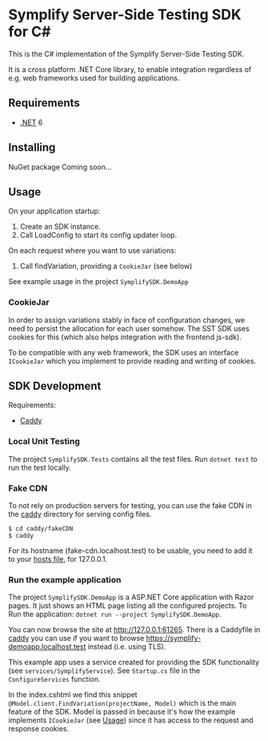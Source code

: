 # Symplify Server-Side Testing SDK for C#

This is the C# implementation of the Symplify Server-Side Testing SDK.

It is a cross platform .NET Core library, to enable integration regardless of
e.g. web frameworks used for building applications.

## Requirements

- [.NET] 6

[.NET]: https://dotnet.microsoft.com/en-us/download

## Installing

NuGet package Coming soon...

## Usage

On your application startup:

1. Create an SDK instance.
2. Call LoadConfig to start its config updater loop.

On each request where you want to use variations:

1. Call findVariation, providing a `CookieJar` (see below)

See example usage in the project `SymplifySDK.DemoApp`

### CookieJar

In order to assign variations stably in face of configuration changes, we need
to persist the allocation for each user somehow. The SST SDK uses cookies for
this (which also helps integration with the frontend js-sdk).

To be compatible with any web framework, the SDK uses an interface `ICookieJar`
which you implement to provide reading and writing of cookies.

## SDK Development

Requirements:

- [Caddy](https://caddyserver.com)

### Local Unit Testing

The project `SymplifySDK.Tests` contains all the test files. Run `dotnet test`
to run the test locally.

### Fake CDN

To not rely on production servers for testing, you can use the fake CDN in the
[caddy](caddy) directory for serving config files.

```shell
$ cd caddy/fakeCDN
$ caddy
```

For its hostname (fake-cdn.localhost.test) to be usable, you need to add it to
your [hosts file], for 127.0.0.1.

### Run the example application

The project `SymplifySDK.DemoApp` is a ASP.NET Core application with Razor
pages. It just shows an HTML page listing all the configured projects.
To Run the application: `dotnet run --project SymplifySDK.DemoApp`.

You can now browse the site at http://127.0.0.1:61265. There is a Caddyfile in
[caddy](caddy) you can use if you want to browse
https://symplify-demoapp.localhost.test instead (i.e. using TLS).

This example app uses a service created for providing the SDK functionality (see
`services/SymplifyService`). See `Startup.cs` file in the `ConfigureServices` function.

In the index.cshtml we find this snippet
`@Model.client.FindVariation(projectName, Model)` which is the main feature of
the SDK. Model is passed in because it's how the example implements `ICookieJar`
(see [Usage](#Usage)) since it has access to the request and response cookies.

[hosts file]: https://en.wikipedia.org/wiki/Hosts_(file)
